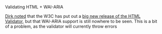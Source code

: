 Validating HTML + WAI-ARIA

[Dirk noted][dirk] that the W3C has put out a [big new release of the HTML Validator][valid], but that WAI-ARIA support is still nowhere to be seen.  This is a bit of a problem, as the validator will currently throw errors 

[dirk]:  http://twitter.com/ginader/status/9849199068
[valid]: http://www.w3.org/blog/systeam/2010/03/01/validator_0_8_6_release
